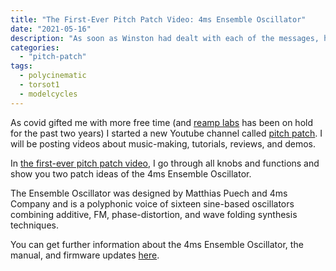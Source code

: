 ```yaml
---
title: "The First-Ever Pitch Patch Video: 4ms Ensemble Oscillator"
date: "2021-05-16"
description: "As soon as Winston had dealt with each of the messages, he clipped his speakwritten corrections to the appropriate copy of the Times and pushed them into the pneumatic tube. Then, with a movement which was as nearly as possible unconscious, he crumpled up the original message and any notes that he himself had made, and dropped them into the memory hole to be devoured by the flames."
categories: 
  - "pitch-patch"
tags: 
  - polycinematic
  - torsot1
  - modelcycles
---
```


As covid gifted me with more free time (and [reamp labs](https://www.youtube.com/reamplabs) has been on hold for the past two years) I started a new Youtube channel called [pitch patch](https://www.youtube.com/pitchpatch). I will be posting videos about music-making, tutorials, reviews, and demos.

In [the first-ever pitch patch video](https://youtu.be/f8w8C_G0m2g), I go through all knobs and functions and show you two patch ideas of the 4ms Ensemble Oscillator.

The Ensemble Oscillator was designed by Matthias Puech and 4ms Company and is a polyphonic voice of sixteen sine-based oscillators combining additive, FM, phase-distortion, and wave folding synthesis techniques.

You can get further information about the 4ms Ensemble Oscillator, the manual, and firmware updates [here](https://bit.ly/3w288Ug).
